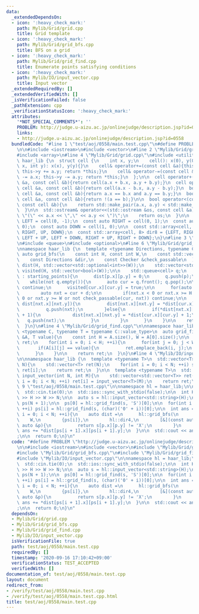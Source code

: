 ```yaml
---
data:
  _extendedDependsOn:
  - icon: ':heavy_check_mark:'
    path: Mylib/Grid/grid.cpp
    title: Grid template
  - icon: ':heavy_check_mark:'
    path: Mylib/Grid/grid_bfs.cpp
    title: BFS on a grid
  - icon: ':heavy_check_mark:'
    path: Mylib/Grid/grid_find.cpp
    title: Enumerate points satisfying conditions
  - icon: ':heavy_check_mark:'
    path: Mylib/IO/input_vector.cpp
    title: Input vector
  _extendedRequiredBy: []
  _extendedVerifiedWith: []
  _isVerificationFailed: false
  _pathExtension: cpp
  _verificationStatusIcon: ':heavy_check_mark:'
  attributes:
    '*NOT_SPECIAL_COMMENTS*': ''
    PROBLEM: http://judge.u-aizu.ac.jp/onlinejudge/description.jsp?id=0558
    links:
    - http://judge.u-aizu.ac.jp/onlinejudge/description.jsp?id=0558
  bundledCode: "#line 1 \"test/aoj/0558/main.test.cpp\"\n#define PROBLEM \"http://judge.u-aizu.ac.jp/onlinejudge/description.jsp?id=0558\"\
    \n\n#include <iostream>\n#include <vector>\n#line 2 \"Mylib/Grid/grid.cpp\"\n\
    #include <array>\n#line 4 \"Mylib/Grid/grid.cpp\"\n#include <utility>\n\nnamespace\
    \ haar_lib {\n  struct cell {\n    int x, y;\n    cell(): x(0), y(0){}\n    cell(int\
    \ x, int y): x(x), y(y){}\n    cell& operator+=(const cell &a){this->x += a.x;\
    \ this->y += a.y; return *this;}\n    cell& operator-=(const cell &a){this->x\
    \ -= a.x; this->y -= a.y; return *this;}\n  };\n\n  cell operator+(const cell\
    \ &a, const cell &b){return cell(a.x + b.x, a.y + b.y);}\n  cell operator-(const\
    \ cell &a, const cell &b){return cell(a.x - b.x, a.y - b.y);}\n  bool operator==(const\
    \ cell &a, const cell &b){return a.x == b.x and a.y == b.y;}\n  bool operator!=(const\
    \ cell &a, const cell &b){return !(a == b);}\n\n  bool operator<(const cell &a,\
    \ const cell &b){\n    return std::make_pair(a.x, a.y) < std::make_pair(b.x, b.y);\n\
    \  }\n\n  std::ostream& operator<<(std::ostream &os, const cell &a){\n    os <<\
    \ \"(\" << a.x << \",\" << a.y << \")\";\n    return os;\n  }\n\n  const auto\
    \ LEFT = cell(0, -1);\n  const auto RIGHT = cell(0, 1);\n  const auto UP = cell(-1,\
    \ 0);\n  const auto DOWN = cell(1, 0);\n\n  const std::array<cell, 4> dir4 = {LEFT,\
    \ RIGHT, UP, DOWN};\n  const std::array<cell, 8> dir8 = {LEFT, RIGHT, UP, DOWN,\
    \ LEFT + UP, LEFT + DOWN, RIGHT + UP, RIGHT + DOWN};\n}\n#line 3 \"Mylib/Grid/grid_bfs.cpp\"\
    \n#include <queue>\n#include <optional>\n#line 6 \"Mylib/Grid/grid_bfs.cpp\"\n\
    \nnamespace haar_lib {\n  template <typename Directions, typename Checker>\n \
    \ auto grid_bfs(\n    const int H, const int W,\n    const std::vector<cell> &starting_points,\n\
    \    const Directions &dir,\n    const Checker &check_passable\n  ){\n    std::vector<std::vector<std::optional<int>>>\
    \ dist(H, std::vector<std::optional<int>>(W));\n    std::vector<std::vector<bool>>\
    \ visited(H, std::vector<bool>(W));\n\n    std::queue<cell> q;\n    for(auto &p\
    \ : starting_points){\n      dist[p.x][p.y] = 0;\n      q.push(p);\n    }\n\n\
    \    while(not q.empty()){\n      auto cur = q.front(); q.pop();\n\n      if(visited[cur.x][cur.y])\
    \ continue;\n      visited[cur.x][cur.y] = true;\n\n      for(auto &d : dir){\n\
    \        auto nxt = cur + d;\n\n        if(nxt.x < 0 or nxt.x >= H or nxt.y <\
    \ 0 or nxt.y >= W or not check_passable(cur, nxt)) continue;\n\n        if(not\
    \ dist[nxt.x][nxt.y]){\n          dist[nxt.x][nxt.y] = *dist[cur.x][cur.y] + 1;\n\
    \          q.push(nxt);\n        }else{\n          if(*dist[nxt.x][nxt.y] > *dist[cur.x][cur.y]\
    \ + 1){\n            dist[nxt.x][nxt.y] = *dist[cur.x][cur.y] + 1;\n         \
    \   q.push(nxt);\n          }\n        }\n      }\n    }\n\n    return dist;\n\
    \  }\n}\n#line 4 \"Mylib/Grid/grid_find.cpp\"\n\nnamespace haar_lib {\n  template\
    \ <typename C, typename T = typename C::value_type>\n  auto grid_find(const std::vector<C>\
    \ &A, T value){\n    const int H = A.size(), W = A[0].size();\n\n    std::vector<cell>\
    \ ret;\n    for(int i = 0; i < H; ++i){\n      for(int j = 0; j < W; ++j){\n \
    \       if(A[i][j] == value){\n          ret.emplace_back(i, j);\n        }\n\
    \      }\n    }\n\n    return ret;\n  }\n}\n#line 4 \"Mylib/IO/input_vector.cpp\"\
    \n\nnamespace haar_lib {\n  template <typename T>\n  std::vector<T> input_vector(int\
    \ N){\n    std::vector<T> ret(N);\n    for(int i = 0; i < N; ++i) std::cin >>\
    \ ret[i];\n    return ret;\n  }\n\n  template <typename T>\n  std::vector<std::vector<T>>\
    \ input_vector(int N, int M){\n    std::vector<std::vector<T>> ret(N);\n    for(int\
    \ i = 0; i < N; ++i) ret[i] = input_vector<T>(M);\n    return ret;\n  }\n}\n#line\
    \ 9 \"test/aoj/0558/main.test.cpp\"\n\nnamespace hl = haar_lib;\n\nint main(){\n\
    \  std::cin.tie(0);\n  std::ios::sync_with_stdio(false);\n\n  int H, W, N; std::cin\
    \ >> H >> W >> N;\n\n  auto s = hl::input_vector<std::string>(H);\n\n  std::vector<hl::cell>\
    \ ps(N + 1);\n\n  ps[0] = hl::grid_find(s, 'S')[0];\n\n  for(int i = 1; i <= N;\
    \ ++i) ps[i] = hl::grid_find(s, (char)('0' + i))[0];\n\n  int ans = 0;\n  for(int\
    \ i = 0; i < N; ++i){\n    auto dist =\n      hl::grid_bfs(\n        H,\n    \
    \    W,\n        {ps[i]},\n        hl::dir4,\n        [&](const auto &, const\
    \ auto &p){\n          return s[p.x][p.y] != 'X';\n        }\n      );\n\n   \
    \ ans += *dist[ps[i + 1].x][ps[i + 1].y];\n  }\n\n  std::cout << ans << \"\\n\"\
    ;\n\n  return 0;\n}\n"
  code: "#define PROBLEM \"http://judge.u-aizu.ac.jp/onlinejudge/description.jsp?id=0558\"\
    \n\n#include <iostream>\n#include <vector>\n#include \"Mylib/Grid/grid.cpp\"\n\
    #include \"Mylib/Grid/grid_bfs.cpp\"\n#include \"Mylib/Grid/grid_find.cpp\"\n\
    #include \"Mylib/IO/input_vector.cpp\"\n\nnamespace hl = haar_lib;\n\nint main(){\n\
    \  std::cin.tie(0);\n  std::ios::sync_with_stdio(false);\n\n  int H, W, N; std::cin\
    \ >> H >> W >> N;\n\n  auto s = hl::input_vector<std::string>(H);\n\n  std::vector<hl::cell>\
    \ ps(N + 1);\n\n  ps[0] = hl::grid_find(s, 'S')[0];\n\n  for(int i = 1; i <= N;\
    \ ++i) ps[i] = hl::grid_find(s, (char)('0' + i))[0];\n\n  int ans = 0;\n  for(int\
    \ i = 0; i < N; ++i){\n    auto dist =\n      hl::grid_bfs(\n        H,\n    \
    \    W,\n        {ps[i]},\n        hl::dir4,\n        [&](const auto &, const\
    \ auto &p){\n          return s[p.x][p.y] != 'X';\n        }\n      );\n\n   \
    \ ans += *dist[ps[i + 1].x][ps[i + 1].y];\n  }\n\n  std::cout << ans << \"\\n\"\
    ;\n\n  return 0;\n}\n"
  dependsOn:
  - Mylib/Grid/grid.cpp
  - Mylib/Grid/grid_bfs.cpp
  - Mylib/Grid/grid_find.cpp
  - Mylib/IO/input_vector.cpp
  isVerificationFile: true
  path: test/aoj/0558/main.test.cpp
  requiredBy: []
  timestamp: '2020-09-16 17:10:42+09:00'
  verificationStatus: TEST_ACCEPTED
  verifiedWith: []
documentation_of: test/aoj/0558/main.test.cpp
layout: document
redirect_from:
- /verify/test/aoj/0558/main.test.cpp
- /verify/test/aoj/0558/main.test.cpp.html
title: test/aoj/0558/main.test.cpp
---
```

